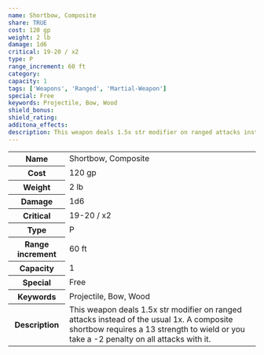 ```yaml
---
name: Shortbow, Composite
share: TRUE
cost: 120 gp
weight: 2 lb
damage: 1d6
critical: 19-20 / x2
type: P
range_increment: 60 ft
category: 
capacity: 1
tags: ['Weapons', 'Ranged', 'Martial-Weapon']
special: Free
keywords: Projectile, Bow, Wood
shield_bonus: 
shield_rating: 
additona_effects: 
description: This weapon deals 1.5x str modifier on ranged attacks instead of the usual 1x. A composite shortbow requires a 13 strength to wield or you take a -2 penalty on all attacks with it.
---
```

<p><span style="overflow-x: auto;"><table><tbody><tr><th>Name</th><td>Shortbow, Composite</td></tr><tr><th>Cost</th><td>120 gp</td></tr><tr><th>Weight</th><td>2 lb</td></tr><tr><th>Damage</th><td>1d6</td></tr><tr><th>Critical</th><td>19-20 / x2</td></tr><tr><th>Type</th><td>P</td></tr><tr><th>Range increment</th><td>60 ft</td></tr><tr><th>Capacity</th><td>1</td></tr><tr><th>Special</th><td>Free</td></tr><tr><th>Keywords</th><td>Projectile, Bow, Wood</td></tr><tr><th>Description</th><td>This weapon deals 1.5x str modifier on ranged attacks instead of the usual 1x. A composite shortbow requires a 13 strength to wield or you take a -2 penalty on all attacks with it.</td></tr></tbody></table></span></p>